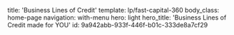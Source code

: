title: 'Business Lines of Credit'
template: lp/fast-capital-360
body_class: home-page
navigation: with-menu
hero: light
hero_title: 'Business Lines of Credit made for YOU'
id: 9a942abb-933f-446f-b01c-333de8a7cf29
